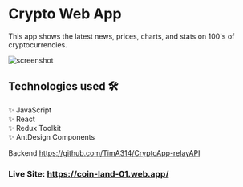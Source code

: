 # Crypto Web App

This app shows the latest news, prices, charts, and stats on 100's of cryptocurrencies. 

<img src="https://i.postimg.cc/YCHFpC8C/cryptoprojectsnapshot.jpg" alt="screenshot" />

## Technologies used 🛠️
  ✨ JavaScript <br>
  ✨ React <br>
  ✨ Redux Toolkit <br>
  ✨ AntDesign Components <br>

Backend https://github.com/TimA314/CryptoApp-relayAPI


### Live Site: https://coin-land-01.web.app/
